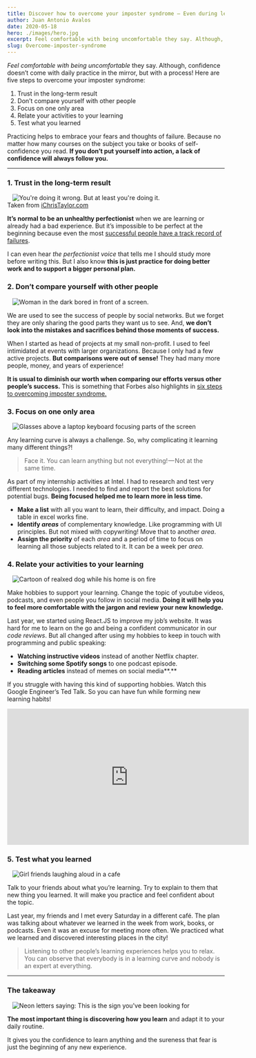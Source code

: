 ```yaml
---
title: Discover how to overcome your imposter syndrome — Even during learning curves
author: Juan Antonio Avalos
date: 2020-05-18
hero: ./images/hero.jpg
excerpt: Feel comfortable with being uncomfortable they say. Although, confidence doesn’t come with daily practice in the mirror, but with a process! Here are five steps to overcome your imposter syndrome.
slug: Overcome-imposter-syndrome
---
```


_Feel comfortable with being uncomfortable_ they say. Although, confidence doesn’t come with daily practice in the mirror, but with a process! Here are five steps to overcome your imposter syndrome:

1. Trust in the long-term result
2. Don’t compare yourself with other people
3. Focus on one only area
4. Relate your activities to your learning
5. Test what you learned

Practicing helps to embrace your fears and thoughts of failure. Because no matter how many courses on the subject you take or books of self-confidence you read. **If you don’t put yourself into action, a lack of confidence will always follow you.**

---

### 1. Trust in the long-term result

<div className="Image__Small">
    
  <img
    src="https://cdn-images-1.medium.com/max/800/1*qtn88EtwBm2OgkXM7QzqAg.png"
    title="Taken from iChrisTaylor.com"
    alt="You're doing it wrong. But at least you're doing it."
  />
  <figcaption>
    Taken from
    <a
      href="https://ichristaylor.com/2017/youre-doing-it-wrong-wise-words-from-thisissethsblog"
      target="_blank"
    >
      iChrisTaylor.com
    </a>
  </figcaption>
</div>

**It’s normal** **to be an unhealthy perfectionist** when we are learning or already had a bad experience. But it’s impossible to be perfect at the beginning because even the most [successful people have a track record of failures](https://www.businessinsider.com/successful-people-who-failed-at-first-2015-7).

I can even hear _the perfectionist voice_ that tells me I should study more before writing this. But I also know **this is just practice for doing better work and to support a bigger personal plan.**

### 2. Don’t compare yourself with other people

<div className="Image__Small">
    
  <img
    src="https://cdn-images-1.medium.com/max/800/0*bgZ7uIeCYR5AJr1a"
    title=""
    alt="Woman in the dark bored in front of a screen."
  />
</div>

We are used to see the success of people by social networks. But we forget they are only sharing the good parts they want us to see. And, **we don’t look into the mistakes and sacrifices behind those moments of success.**

When I started as head of projects at my small non-profit. I used to feel intimidated at events with larger organizations. Because I only had a few active projects. **But comparisons were out of sense!** They had many more people, money, and years of experience!

**It is usual to diminish our worth when comparing our efforts versus other people’s success.** This is something that Forbes also highlights in [six steps to overcoming imposter syndrome.](https://www.forbes.com/sites/forbesagencycouncil/2018/07/27/six-steps-to-overcoming-imposter-syndrome/#20cb05d93152)

### 3. Focus on one only area

<div className="Image__Small">
    
  <img
    src="https://cdn-images-1.medium.com/max/800/0*SWbd5KS6mcDDKDXC"
    title=""
    alt="Glasses above a laptop keyboard focusing parts of the screen "
  />
</div>

Any learning curve is always a challenge. So, why complicating it learning many different things?!

> Face it. You can learn anything but not everything! — Not at the same time.

As part of my internship activities at Intel. I had to research and test very different technologies. I needed to find and report the best solutions for potential bugs. **Being focused helped me to learn more in less time.**

- **Make a list** with all you want to learn, their difficulty, and impact. Doing a table in excel works fine.
- **Identify _areas_** of complementary knowledge. Like programming with UI principles. But not mixed with copywriting! Move that to another _area_.
- **Assign the priority** of each _area_ and a period of time to focus on learning all those subjects related to it. It can be a week per _area_.

### 4. Relate your activities to your learning

<div className="Image__Small">
    
  <img
    src="https://cdn-images-1.medium.com/max/800/1*V10Im_ab8XKM-krIcVyRVA.jpeg"
    title=""
    alt="Cartoon of realxed dog while his home is on fire"
  />
</div>

Make hobbies to support your learning. Change the topic of youtube videos, podcasts, and even people you follow in social media. **Doing it will help you to feel more comfortable with the jargon and review your new knowledge.**

Last year, we started using React.JS to improve my job’s website. It was hard for me to learn on the go and being a confident communicator in our _code reviews_. But all changed after using my hobbies to keep in touch with programming and public speaking:

- **Watching instructive videos** instead of another Netflix chapter.
- **Switching some Spotify songs** to one podcast episode.
- **Reading articles** instead of memes on social media**.**

If you struggle with having this kind of supporting hobbies. Watch this Google Engineer’s Ted Talk. So you can have fun while forming new learning habits!

<iframe
  width="560"
  height="315"
  src="https://www.youtube-nocookie.com/embed/UNP03fDSj1U"
  frameborder="0"
  allow="accelerometer; autoplay; encrypted-media; gyroscope; picture-in-picture"
  allowfullscreen
></iframe>
<br />

### 5. Test what you learned

<div className="Image__Small">
    
  <img
    src="https://cdn-images-1.medium.com/max/800/0*Ug7TL5QPWpWvgwlO"
    title=""
    alt="Girl friends laughing aloud in a cafe"
  />
</div>

Talk to your friends about what you’re learning. Try to explain to them that new thing you learned. It will make you practice and feel confident about the topic.

Last year, my friends and I met every Saturday in a different café. The plan was talking about whatever we learned in the week from work, books, or podcasts. Even it was an excuse for meeting more often. We practiced what we learned and discovered interesting places in the city!

> Listening to other people’s learning experiences helps you to relax. You can observe that everybody is in a learning curve and nobody is an expert at everything.

---

### The takeaway

<div className="Image__Small">
    
  <img
    src="https://cdn-images-1.medium.com/max/600/1*dht0i0N3pfJX4XhD2gVbgA.jpeg"
    title=""
    alt="Neon letters saying: This is the sign you've been looking  for"
  />
</div>

**The most important thing is discovering how you learn** and adapt it to your daily routine.

It gives you the confidence to learn anything and the sureness that fear is just the beginning of any new experience.
